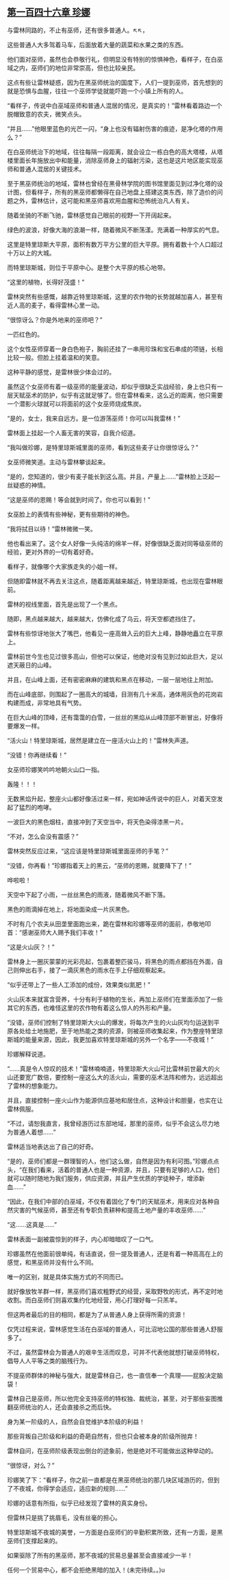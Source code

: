 ## [第一百四十六章 珍娜](https://www.xxbiquge.com/11_11222/8758410.html)


  与雷林同路的，不止有巫师，还有很多普通人。↖↖，

  这些普通人大多驾着马车，后面放着大量的蔬菜和水果之类的东西。

  他们面对巫师，虽然也会恭敬行礼，但明显没有特别的惊惧神色，看样子，在白巫域之内，巫师们的地位非常崇高，但也比较亲民。

  这点有些让雷林疑惑，因为在黑巫师统治的国度下，人们一提到巫师，首先想到的就是恐惧与血腥，往往一个巫师学徒就能吓跑一个小镇上所有的人。

  “看样子，传说中白巫域巫师和普通人混居的情况，是真实的！”雷林看着路边一个脱帽致意的农夫，微笑点头。

  “并且……”他眼里蓝色的光芒一闪，“身上也没有辐射伤害的痕迹，是净化塔的作用么？”

  在白巫师统治下的地域，往往每隔一段距离，就会设立一栋白色的高大塔楼，从塔楼里面长年施放出中和能量，消除巫师身上的辐射污染，这也是这片地区能实现巫师和普通人混居的关键技术。

  至于黑巫师统治的地域，雷林也曾经在黑骨林学院的图书馆里面见到过净化塔的设计图，但看样子，所有的黑巫师都懒得在自己地盘上搭建这类东西，除了造价的问题之外，雷林估计，这可能和黑巫师喜欢用血腥和恐怖统治凡人有关。

  随着坐骑的不断飞驰，雷林感觉自己眼前的视野一下开阔起来。

  绿色的波浪，好像大海的浪潮一样，随着微风不断荡漾。充满着一种厚实的气息。

  这里是特里琼斯大平原，面积有数万平方公里的巨大平原。拥有着数十个人口超过十万以上的大城。

  而特里琼斯城，则位于平原中心。是整个大平原的核心地带。

  “这里的植物，长得好茂盛！”

  雷林突然有些感慨，越靠近特里琼斯城，这里的农作物的长势就越加喜人，甚至有近人高的麦子，看得雷林心里一动。

  “很惊讶么？你是外地来的巫师吧？”

  一匹红色的。

  这个女性巫师穿着一身白色袍子，胸前还挂了一串用珍珠和宝石串成的项链，长相比较一般。但脸上挂着温和的笑意。

  这种平静的感觉，是雷林很少体会过的。

  虽然这个女巫师有着一级巫师的能量波动，却似乎很缺乏实战经验，身上也只有一层天赋巫术的防护，似乎有这就足够了。但在雷林看来，这么近的距离，他只需要一个潜影火球就可以将面前的这个女巫师烧成焦炭。

  “是的，女士，我来自远方。是一位游荡巫师！你可以叫我雷林！”

  雷林面上挂起一个人畜无害的笑容，自我介绍道。

  “我叫做珍娜，是特里琼斯城里面的巫师，看到这些麦子让你很惊讶么？”

  女巫师微笑道。主动与雷林攀谈起来。

  “是的，您知道的，很少有麦子能长到这么高。并且，产量上……”雷林脸上泛起一丝疑惑的神情。

  “这是巫师的恩赐！等会就到时间了。你也可以看到！”

  女巫脸上的表情有些神秘，更有些期待的神色。

  “我将拭目以待！”雷林微微一笑。

  他也看出来了。这个女人好像一头纯洁的绵羊一样，好像很缺乏面对同等级巫师的经验，更对外界的一切有着好奇。

  看样子，就像哪个大家族走失的小姐一样。

  但随即雷林就不再去关注这点，随着距离越来越近，特里琼斯城，也出现在雷林眼前。

  雷林的视线里面，首先是出现了一个黑点。

  随即，黑点越来越大，越来越大，仿佛化成了乌云，将天空都遮挡住了。

  雷林有些惊讶地张大了嘴巴，他看见一座高耸入云的巨大上峰，静静地矗立在平原上。

  雷林前世今生也见过很多高山，但他可以保证，他绝对没有见到过如此巨大，足以遮天蔽日的山峰。

  并且，在山峰上面，还有密密麻麻的建筑和黑点在移动，一层一层地往上附加。

  而在山峰底部，则围起了一圈高大的城墙，目测有几十米高，通体用灰色的花岗岩构建而成，非常地具有气势。

  在巨大山峰的顶峰，还有霭霭的白雪，一丝丝的黑焰从山峰顶部不断冒出，好像将要爆发一样。

  “活火山！特里琼斯城，居然是建立在一座活火山上的！”雷林失声道。

  “没错！你再继续看！”

  女巫师珍娜笑吟吟地朝火山口一指。

  轰隆！！！

  无数黑焰升起，整座火山都好像活过来一样，宛如神话传说中的巨人，对着天空发起了猛烈的咆哮。

  一波巨大的黑色烟柱，直接冲到了天空当中，将天色染得漆黑一片。

  “不对，怎么会没有震感？”

  雷林突然反应过来，“这应该是特里琼斯城里面巫师的手笔？”

  “没错，你再看！”珍娜指着天上的黑云，“巫师的恩赐，就要降下了！”

  哗啦啦！

  天空中下起了小雨，一丝丝黑色的雨液，随着微风不断下落。

  黑色的雨滴掉在地上，将地面染成一片灰黑色。

  不时有几个农夫从田垄里面跑出来，跪在雷林和珍娜等巫师的面前，恭敬地叩首：“感谢巫师大人赐予我们丰收！”

  “这是火山灰？！”

  雷林身上一圈灰蒙蒙的光彩亮起，包裹着整匹骏马，将黑色的雨点都挡在外面，自己则伸出右手，接了一滴灰黑色的雨水在手上仔细观察起来。

  “似乎还带上了一些人工添加的成份，效果类似氮肥！”

  火山灰本来就富含营养，十分有利于植物的生长，再加上巫师们在里面添加了一些其它的东西，也难怪这里的农作物有着这么惊人的外形和产量。

  “没错，巫师们控制了特里琼斯大火山的爆发，将每次产生的火山灰均匀运送到平原各处给土地施肥，至于地热能之类的资源，则被巫师收集起来，作为整座特里琼斯城的能量来源，因此，我更加喜欢特里琼斯城的另外一个名字——不夜城！”

  珍娜解释说道。

  “……真是令人惊叹的技术！”雷林喃喃道，特里琼斯大火山可比雷林前世最大的火山还要宽广数倍，要控制一座这么大的活火山，需要的巫术法阵和修为，远远超出了雷林的想象能力。

  并且，直接控制一座火山作为能源供应基地和居住点，这种设计和胆量，也实在让雷林佩服。

  “不过，请恕我直言，我曾经游历过东部地域，那里的巫师，似乎不会这么尽力地为普通人着想……”

  雷林适当地表达出了自己的好奇。

  “是的，巫师们都是一群理智的人，他们这么做，自然是因为有利可图。”珍娜点点头，“在我们看来，活着的普通人也是一种资源，并且，只要有足够的人口，他们就可以随时随地为我们服务，供应资源，并且产生优质的学徒种子，增添新血……”

  “因此，在我们中部的白巫域，不仅有着固化了专门的天赋巫术，用来应对各种自然灾害的气候巫师，甚至还有专职负责耕种和提高土地产量的丰收巫师……”

  “这……这真是……”

  雷林表面一副被震惊到的样子，内心却暗暗叹了一口气。

  珍娜虽然在他面前很单纯，有话直说，但一提及普通人，还是有着一种高高在上的感觉，和黑巫师并没有什么不同。

  唯一的区别，就是具体实施方式的不同而已。

  就好像放牧羊群一样，黑巫师们喜欢粗野式的经营，采取野牧的形式，再不定时地收割。而白巫师们则喜欢集约化地经营，用心打理好每一只羔羊。

  但这两者最后的目的相同，都是为了从普通人身上获得所需的资源！

  仅凭过程来说，雷林感觉生活在白巫域的普通人，可比沼地公国的那些普通人舒服多了。

  不过，虽然雷林会为普通人的艰辛生活而叹息，可并不代表他就想打破巫师特权，倡导人人平等之类的脑残行为。

  不提巫师群体的神秘与强大，就是雷林自己，也一直信奉一个真理——屁股决定脑袋！

  雷林自己是巫师，所以他完全支持巫师的特权独、裁统治，甚至，对于那些妄图推翻巫师统治的人，还会直接杀之而后快。

  身为某一阶级的人，自然会自觉维护本阶级的利益！

  那些背叛自己阶级和利益的奇葩自然有，但也只会被本身的阶级所抛弃！

  雷林自问，在巫师阶级表现出倒台的迹象前，他是绝对不可能做出这种举动的。

  “很惊讶，对么？”

  珍娜笑了下：“看样子，你之前一直都是在黑巫师统治的那几块区域游历的，但到了不夜城，你得学会适应，适应新的规则……”

  珍娜的话意有所指，似乎已经发现了雷林的真实身份。

  但雷林只是挑了挑眉毛，没有丝毫的担心。

  特里琼斯城不夜城的美誉，一方面是白巫师们的辛勤积累所致，还有一方面，是黑巫师们支撑起来的。

  如果驱除了所有的黑巫师，那不夜城的贸易总量甚至会直接减少一半！

  任何一个贸易中心，都不会拒绝黑暗的加入！(未完待续。。)u

